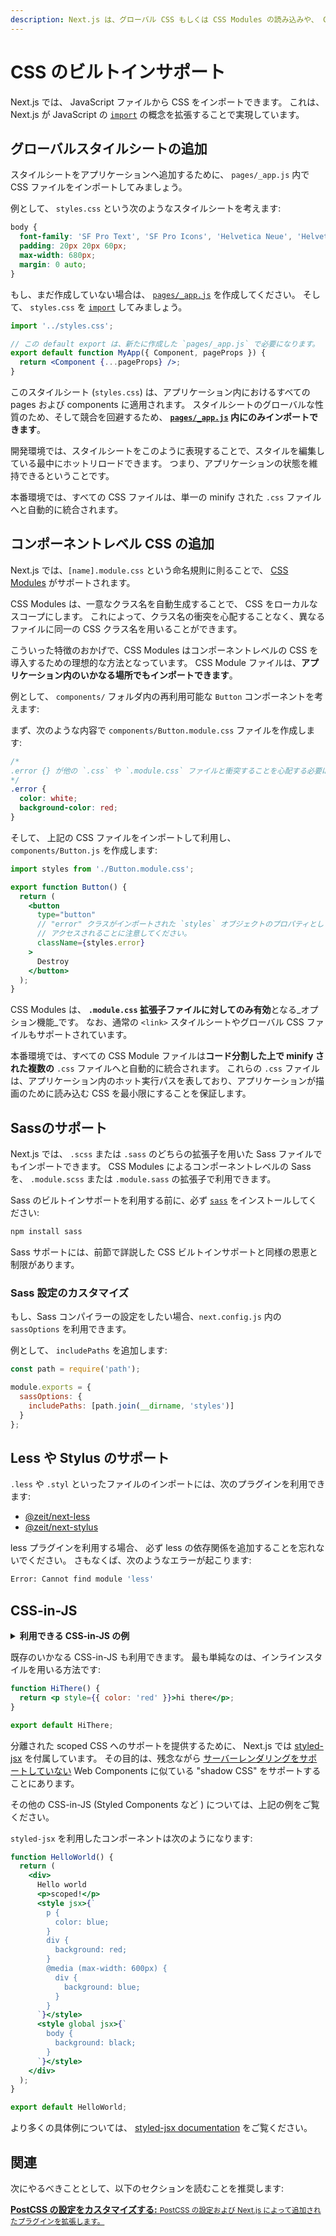 ```yaml
---
description: Next.js は、グローバル CSS もしくは CSS Modules の読み込みや、 CSS-in-JS としての `styled-jsx` の利用、あるいは他のいかなる CSS-in-JS もサポートしています！実際に見ていきましょう。
---
```


# CSS のビルトインサポート

Next.js では、 JavaScript ファイルから CSS をインポートできます。
これは、 Next.js が JavaScript の [`import`](https://developer.mozilla.org/ja/docs/Web/JavaScript/Reference/Statements/import) の概念を拡張することで実現しています。

## グローバルスタイルシートの追加

スタイルシートをアプリケーションへ追加するために、 `pages/_app.js` 内で CSS ファイルをインポートしてみましょう。

例として、 `styles.css` という次のようなスタイルシートを考えます:

```css
body {
  font-family: 'SF Pro Text', 'SF Pro Icons', 'Helvetica Neue', 'Helvetica', 'Arial', sans-serif;
  padding: 20px 20px 60px;
  max-width: 680px;
  margin: 0 auto;
}
```

もし、まだ作成していない場合は、 [`pages/_app.js`](/docs/advanced-features/custom-app) を作成してください。
そして、 `styles.css` を [`import`](https://developer.mozilla.org/ja/docs/Web/JavaScript/Reference/Statements/import) してみましょう。

```jsx
import '../styles.css';

// この default export は、新たに作成した `pages/_app.js` で必要になります。
export default function MyApp({ Component, pageProps }) {
  return <Component {...pageProps} />;
}
```

このスタイルシート (`styles.css`) は、アプリケーション内におけるすべての pages および components に適用されます。
スタイルシートのグローバルな性質のため、そして競合を回避するため、 **[`pages/_app.js`](/docs/advanced-features/custom-app) 内にのみインポートできます**。

開発環境では、スタイルシートをこのように表現することで、スタイルを編集している最中にホットリロードできます。
つまり、アプリケーションの状態を維持できるということです。

本番環境では、すべての CSS ファイルは、単一の minify された `.css` ファイルへと自動的に統合されます。

## コンポーネントレベル CSS の追加

Next.js では、`[name].module.css` という命名規則に則ることで、 [CSS Modules](https://github.com/css-modules/css-modules) がサポートされます。

CSS Modules は、一意なクラス名を自動生成することで、 CSS をローカルなスコープにします。
これによって、クラス名の衝突を心配することなく、異なるファイルに同一の CSS クラス名を用いることができます。

こういった特徴のおかげで、CSS Modules はコンポーネントレベルの CSS を導入するための理想的な方法となっています。
CSS Module ファイルは、**アプリケーション内のいかなる場所でもインポートできます**。

例として、 `components/` フォルダ内の再利用可能な `Button` コンポーネントを考えます:

まず、次のような内容で `components/Button.module.css` ファイルを作成します:

```css
/*
.error {} が他の `.css` や `.module.css` ファイルと衝突することを心配する必要はありません！
*/
.error {
  color: white;
  background-color: red;
}
```

そして、 上記の CSS ファイルをインポートして利用し、 `components/Button.js` を作成します:

```jsx
import styles from './Button.module.css';

export function Button() {
  return (
    <button
      type="button"
      // "error" クラスがインポートされた `styles` オブジェクトのプロパティとして
      // アクセスされることに注意してください。
      className={styles.error}
    >
      Destroy
    </button>
  );
}
```

CSS Modules は、 **`.module.css` 拡張子ファイルに対してのみ有効**となる_オプション機能_です。
なお、通常の `<link>` スタイルシートやグローバル CSS ファイルもサポートされています。

本番環境では、すべての CSS Module ファイルは**コード分割した上で minify された複数の** `.css` ファイルへと自動的に統合されます。
これらの `.css` ファイルは、アプリケーション内のホット実行パスを表しており、アプリケーションが描画のために読み込む CSS を最小限にすることを保証します。

## Sassのサポート

Next.js では、 `.scss` または `.sass` のどちらの拡張子を用いた Sass ファイルでもインポートできます。
CSS Modules によるコンポーネントレベルの Sass を、 `.module.scss` または `.module.sass` の拡張子で利用できます。

Sass のビルトインサポートを利用する前に、必ず [`sass`](https://github.com/sass/sass) をインストールしてください:

```bash
npm install sass
```

Sass サポートには、前節で詳説した CSS ビルトインサポートと同様の恩恵と制限があります。

### Sass 設定のカスタマイズ

もし、Sass コンパイラーの設定をしたい場合、`next.config.js` 内の `sassOptions` を利用できます。

例として、 `includePaths` を追加します:

```js
const path = require('path');

module.exports = {
  sassOptions: {
    includePaths: [path.join(__dirname, 'styles')]
  }
};
```

## Less や Stylus のサポート

`.less` や `.styl` といったファイルのインポートには、次のプラグインを利用できます:

- [@zeit/next-less](https://github.com/vercel/next-plugins/tree/master/packages/next-less)
- [@zeit/next-stylus](https://github.com/vercel/next-plugins/tree/master/packages/next-stylus)

less プラグインを利用する場合、 必ず less の依存関係を追加することを忘れないでください。
さもなくば、次のようなエラーが起こります:

```bash
Error: Cannot find module 'less'
```

## CSS-in-JS

<details>
  <summary><b>利用できる CSS-in-JS の例</b></summary>
  <ul>
    <li><a href="https://github.com/vercel/next.js/tree/canary/examples/basic-css">Styled JSX</a></li>
    <li><a href="https://github.com/vercel/next.js/tree/canary/examples/with-styled-components">Styled Components</a></li>
    <li><a href="https://github.com/vercel/next.js/tree/canary/examples/with-styletron">Styletron</a></li>
    <li><a href="https://github.com/vercel/next.js/tree/canary/examples/with-glamor">Glamor</a></li>
    <li><a href="https://github.com/vercel/next.js/tree/canary/examples/with-cxs">Cxs</a></li>
    <li><a href="https://github.com/vercel/next.js/tree/canary/examples/with-aphrodite">Aphrodite</a></li>
    <li><a href="https://github.com/vercel/next.js/tree/canary/examples/with-fela">Fela</a></li>
  </ul>
</details>

既存のいかなる CSS-in-JS も利用できます。
最も単純なのは、インラインスタイルを用いる方法です:

```jsx
function HiThere() {
  return <p style={{ color: 'red' }}>hi there</p>;
}

export default HiThere;
```

分離された scoped CSS へのサポートを提供するために、 Next.js では [styled-jsx](https://github.com/vercel/styled-jsx) を付属しています。
その目的は、残念ながら [サーバーレンダリングをサポートしていない](https://github.com/w3c/webcomponents/issues/71) Web Components に似ている "shadow CSS" をサポートすることにあります。

その他の CSS-in-JS (Styled Components など ) については、上記の例をご覧ください。

`styled-jsx` を利用したコンポーネントは次のようになります:

```jsx
function HelloWorld() {
  return (
    <div>
      Hello world
      <p>scoped!</p>
      <style jsx>{`
        p {
          color: blue;
        }
        div {
          background: red;
        }
        @media (max-width: 600px) {
          div {
            background: blue;
          }
        }
      `}</style>
      <style global jsx>{`
        body {
          background: black;
        }
      `}</style>
    </div>
  );
}

export default HelloWorld;
```

より多くの具体例については、 [styled-jsx documentation](https://github.com/vercel/styled-jsx) をご覧ください。

## 関連

次にやるべきこととして、以下のセクションを読むことを推奨します:

<div class="card">
  <a href="/docs/advanced-features/customizing-postcss-config.md">
    <b>PostCSS の設定をカスタマイズする:</b>
    <small>PostCSS の設定および Next.js によって追加されたプラグインを拡張します。</small>
  </a>
</div>
